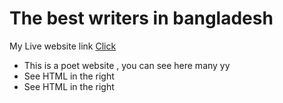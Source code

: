 # The best writers in bangladesh

My Live website link [Click](https://amazing-lamarr-c077a1.netlify.app)

- This is a poet website , you can see here many yy
- See HTML in the right
- See HTML in the right

